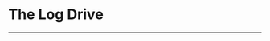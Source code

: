 # The Log Drive 

*     *     *     *  

<div id="viewerContainer">
  <script  type="text/javascript">
    createRtiViewer("viewerContainer", "webrti", 900, 600); 
  </script>
</div>
